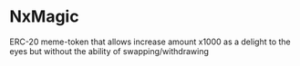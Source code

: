 # NxMagic
ERC-20 meme-token that allows increase amount x1000 as a delight to the eyes but without the ability of swapping/withdrawing

